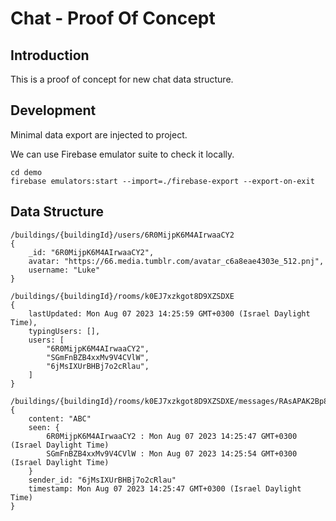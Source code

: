# Chat - Proof Of Concept 

## Introduction

This is a proof of concept for new chat data structure.

## Development

Minimal data export are injected to project.

We can use Firebase emulator suite to check it locally.

```
cd demo
firebase emulators:start --import=./firebase-export --export-on-exit
```

## Data Structure

```
/buildings/{buildingId}/users/6R0MijpK6M4AIrwaaCY2
{
    _id: "6R0MijpK6M4AIrwaaCY2",
    avatar: "https://66.media.tumblr.com/avatar_c6a8eae4303e_512.pnj",
    username: "Luke"
}

/buildings/{buildingId}/rooms/k0EJ7xzkgot8D9XZSDXE
{
    lastUpdated: Mon Aug 07 2023 14:25:59 GMT+0300 (Israel Daylight Time),
    typingUsers: [],
    users: [
        "6R0MijpK6M4AIrwaaCY2",
        "SGmFnBZB4xxMv9V4CVlW",
        "6jMsIXUrBHBj7o2cRlau",
    ]
}

/buildings/{buildingId}/rooms/k0EJ7xzkgot8D9XZSDXE/messages/RAsAPAK2Bp8sfFK6pKWw
{
    content: "ABC"
    seen: {
        6R0MijpK6M4AIrwaaCY2 : Mon Aug 07 2023 14:25:47 GMT+0300 (Israel Daylight Time)
        SGmFnBZB4xxMv9V4CVlW : Mon Aug 07 2023 14:25:54 GMT+0300 (Israel Daylight Time)
    }
    sender_id: "6jMsIXUrBHBj7o2cRlau"
    timestamp: Mon Aug 07 2023 14:25:47 GMT+0300 (Israel Daylight Time)
}
```